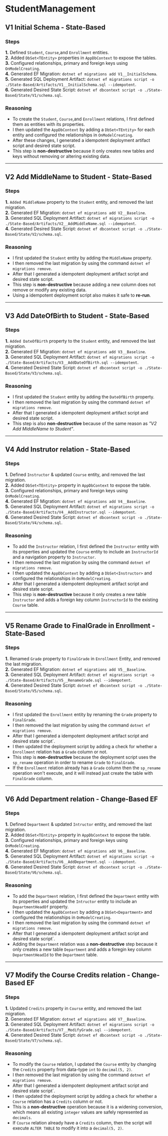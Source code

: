 # StudentManagement

## V1 Initial Schema - State-Based
### Steps
**1.** Defined `Student`, `Course`,and `Enrollment` entities.  
**2.** Added `DbSet<TEntity>` properties in `AppDbContext` to expose the tables.  
**3.** Configured relationships, primary and foreign keys using `OnModelCreating`.  
**4.** Generated EF Migration: `dotnet ef migrations add V1__InitialSchema`.  
**5.** Generated SQL Deployment Artifact: `dotnet ef migrations script -o ./State-Based/Artifacts/V1__InitialSchema.sql --idempotent`.  
**6.** Generated Desired State Script: `dotnet ef dbcontext script -o ./State-Based/State/V1/schema.sql`.  

### Reasoning
- To create the `Student`, `Course`,and `Enrollment` relations, I first defined them as entities with its properties.  
- I then updated the `AppDbContext` by adding a `DbSet<TEntity>` for each entity and configured the relationships in `OnModelCreating`.  
- After these changes, I generated a idempotent deployment artifact script and desired state script.  
- This step is **non-destructive** because it only creates new tables and keys without removing or altering existing data.

------

## V2 Add MiddleName to Student - State-Based
### Steps
**1.** `Added MiddleName` property to the `Student` entity, and removed the last migration.  
**2.** Generated EF Migration: `dotnet ef migrations add V2__Baseline`.  
**3.** Generated SQL Deployment Artifact: `dotnet ef migrations script -o ./State-Based/Artifacts/V2__AddMiddleName.sql --idempotent`.  
**4.** Generated Desired State Script: `dotnet ef dbcontext script -o ./State-Based/State/V2/schema.sql`.  

### Reasoning
- I first updated the `Student` entity by adding the `MiddleName` property.  
- I then removed the last migration by using the command `dotnet ef migrations remove`.  
- After that I generated a idempotent deployment artifact script and desired state script.  
- This step is **non-destructive** because adding a new column does not remove or modify any existing data.  
- Using a idempotent deployment script also makes it safe to **re-run**.


------

## V3 Add DateOfBirth to Student - State-Based
### Steps
**1.** `Added DateOfBirth` property to the `Student` entity, and removed the last migration.  
**2.** Generated EF Migration: `dotnet ef migrations add V3__Baseline`.  
**3.** Generated SQL Deployment Artifact: `dotnet ef migrations script -o ./State-Based/Artifacts/V3__AddDateOfBirth.sql --idempotent`.  
**4.** Generated Desired State Script: `dotnet ef dbcontext script -o ./State-Based/State/V3/schema.sql`.  

### Reasoning
- I first updated the `Student` entity by adding the `DateOfBirth` property.  
- I then removed the last migration by using the command `dotnet ef migrations remove`.  
- After that I generated a idempotent deployment artifact script and desired state script.  
- This step is also **non-destructive** because of the same reason as _"V2 Add MiddleName to Student"_.

------

## V4 Add Instrutor relation - State-Based
### Steps
**1.** Defined `Instructor` & updated `Course` entity, and removed the last migration.  
**2.** Added `DbSet<TEntity>` property in `AppDbContext` to expose the table.  
**3.** Configured relationships, primary and foreign keys using `OnModelCreating`.  
**4.** Generated EF Migration: `dotnet ef migrations add V4__Baseline`.  
**5.** Generated SQL Deployment Artifact: `dotnet ef migrations script -o ./State-Based/Artifacts/V4__AddInstructor.sql --idempotent`.  
**6.** Generated Desired State Script: `dotnet ef dbcontext script -o ./State-Based/State/V4/schema.sql`.  

### Reasoning
- To add the `Instructor` relation, I first defined the `Instructor` entity with its properties and updated the `Course` entity to include an `InstructorId` and a navigation property to `Instructor`.  
- I then removed the last migration by using the command `dotnet ef migrations remove`.  
- I then updated the `AppDbContext` by adding a `DbSet<Instructor>` and configured the relationships in `OnModelCreating`.  
- After that I generated a idempotent deployment artifact script and desired state script.  
- This step is **non-destructive** because it only creates a new table `Instructor` and adds a foreign key column `InstructorId` to the existing `Course` table.

------

## V5 Rename Grade to FinalGrade in Enrollment - State-Based
### Steps
**1.** Renamed `Grade` property to `FinalGrade` in `Enrollment` Entity, and removed the last migration.  
**2.** Generated EF Migration: `dotnet ef migrations add V5__Baseline`.  
**3.** Generated SQL Deployment Artifact: `dotnet ef migrations script -o ./State-Based/Artifacts/V5__RenameGrade.sql --idempotent`.  
**4.** Generated Desired State Script: `dotnet ef dbcontext script -o ./State-Based/State/V5/schema.sql`.  

### Reasoning
- I first updated the `Enrollment` entity by renaming the `Grade` property to `FinalGrade`.  
- I then removed the last migration by using the command `dotnet ef migrations remove`.  
- After that I generated a idempotent deployment artifact script and desired state script´.  
- I then updated the deployment script by adding a check for whether a `Enrollment` relation has a `Grade` column or not.  
- This step is **non-destructive** because the deployment script uses the `sp_rename` operation in order to rename `Grade` to `FinalGrade`.
- If the `Enrollment` relation already has a `Grade` column then the `sp_rename` operation won't execute, and it will instead just create the table with `FinalGrade` column.

------

## V6 Add Department relation - Change-Based EF
### Steps
**1.** Defined `Department` & updated `Intructor` entity, and removed the last migration.  
**2.** Added `DbSet<TEntity>` property in `AppDbContext` to expose the table.  
**3.** Configured relationships, primary and foreign keys using `OnModelCreating`.  
**4.** Generated EF Migration: `dotnet ef migrations add V6__Baseline`.  
**5.** Generated SQL Deployment Artifact: `dotnet ef migrations script -o ./State-Based/Artifacts/V6__AddDepartment.sql --idempotent`.  
**6.** Generated Desired State Script: `dotnet ef dbcontext script -o ./State-Based/State/V6/schema.sql`.  

### Reasoning
- To add the `Department` relation, I first defined the `Department` entity with its properties and updated the `Intructor` entity to include an `DepartmentHeadOf` property.  
- I then updated the `AppDbContext` by adding a `DbSet<Department>` and configured the relationships in `OnModelCreating`.  
- I then removed the last migration by using the command `dotnet ef migrations remove`.  
- After that I generated a idempotent deployment artifact script and desired state script´.  
- Adding the `Department` relation was a **non-destructive** step because it only creates a new table `Department` and adds a foregin key column `DepartmentHeadId` to the `Department` table.

------

## V7 Modify the Course Credits relation - Change-Based EF
### Steps
**1.** Updated `Credits` property in `Course` entity, and removed the last migration.  
**2.** Generated EF Migration: `dotnet ef migrations add V7__Baseline`.  
**3.** Generated SQL Deployment Artifact: `dotnet ef migrations script -o ./State-Based/Artifacts/V7__ModifyGrade.sql --idempotent`.  
**4.** Generated Desired State Script: `dotnet ef dbcontext script -o ./State-Based/State/V7/schema.sql`.  

### Reasoning
- To modify the `Course` relation, I updated the `Course` entity by changing the `Credits` property from data-type `int` to `decimal(5, 2)`.
- I then removed the last migration by using the command `dotnet ef migrations remove`.  
- After that I generated a idempotent deployment artifact script and desired state script´.  
- I then updated the deployment script by adding a check for whether a `Course` relation has a `Credits` column or not.  
- This is a **non-destructive** operation because it is a widening conversion, which means all existing `integer` values are safely represented as `decimals`.  
- If `Course` relation already have a `Credits` column, then the script will execute `ALTER TABLE` to modify it into a `decimal(5, 2)`.
